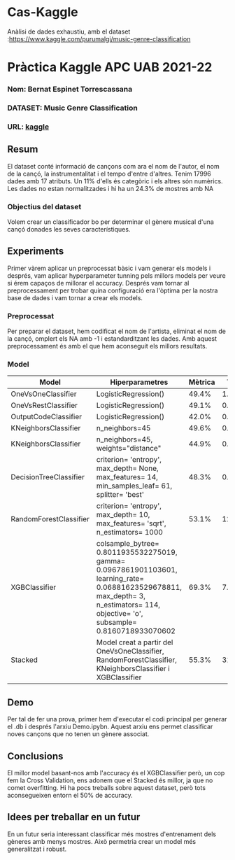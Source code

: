 # Cas-Kaggle
Anàlisi de dades exhaustiu, amb el dataset :https://www.kaggle.com/purumalgi/music-genre-classification

# Pràctica Kaggle APC UAB 2021-22
### Nom: Bernat Espinet Torrescassana
### DATASET: Music Genre Classification
### URL: [kaggle](https://www.kaggle.com/purumalgi/music-genre-classification)
## Resum
El dataset conté informació de cançons com ara el nom de l'autor, el nom de la cançó, la instrumentalitat i el tempo d'entre d'altres.
Tenim 17996 dades amb 17 atributs. Un 11% d'ells és categòric i els altres són numèrics. Les dades no estan normalitzades i hi ha un 24.3% de mostres amb NA
### Objectius del dataset
Volem crear un classificador bo per determinar el gènere musical d'una cançó donades les seves característiques.
## Experiments
Primer vàrem aplicar un preprocessat bàsic i vam generar els models i després, vam aplicar hyperparameter tunning pels millors models per veure si érem capaços de millorar el accuracy. Després vam tornar al preprocessament per trobar quina configuració era l'òptima per la nostra base de dades i vam tornar a crear els models.
### Preprocessat
Per preparar el dataset, hem codificat el nom de l'artista, eliminat el nom de la cançó, omplert els NA amb -1 i estandarditzant les dades. Amb aquest preprocessament és amb el que hem aconseguit els millors resultats.
### Model
| Model | Hiperparametres | Mètrica | Temps |
| -- | -- | -- | -- |
| OneVsOneClassifier | LogisticRegression() | 49.4% | 1.467s |
| OneVsRestClassifier | LogisticRegression() | 49.1% | 0.816s |
| OutputCodeClassifier | LogisticRegression() | 42.0% | 0.950s |
| KNeighborsClassifier | n_neighbors=45 | 49.6% | 0.177s |
| KNeighborsClassifier | n_neighbors=45, weights="distance" | 44.9% | 0.209s |
| DecisionTreeClassifier | criterion= 'entropy', max_depth= None, max_features= 14, min_samples_leaf= 61, splitter= 'best' | 48.3% | 0.625s |
| RandomForestClassifier | criterion= 'entropy', max_depth= 10, max_features= 'sqrt', n_estimators= 1000 | 53.1% | 123.250s |
| XGBClassifier | colsample_bytree= 0.8011935532275019, gamma= 0.0967861901103601, learning_rate= 0.06881623529678811, max_depth= 3, n_estimators= 114, objective= 'o', subsample= 0.8160718933070602 | 69.3% | 7.347s |
| Stacked | Model creat a partir del OneVsOneClassifier, RandomForestClassifier, KNeighborsClassifier i XGBClassifier| 55.3% | 31.735s |
## Demo
Per tal de fer una prova, primer hem d'executar el codi principal per generar el .db i després l'arxiu Demo.ipybn.
Aquest arxiu ens permet classificar noves cançons que no tenen un gènere associat.
## Conclusions
El millor model basant-nos amb l'accuracy és el XGBClassifier però, un cop fem la Cross Validation, ens adonem que el Stacked és millor, ja que no comet overfitting.
Hi ha pocs treballs sobre aquest dataset, però tots aconsegueixen entorn el 50% de accuracy.
## Idees per treballar en un futur
En un futur seria interessant classificar més mostres d'entrenament dels gèneres amb menys mostres. Això permetria crear un model més generalitzat i robust.
